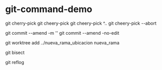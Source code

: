 # git-command-demo

git cherry-pick
git cheery-pick <commit1> <commit2>
git cheery-pick <commit1>^..<commit3>
git cheery-pick --abort

git commit --amend -m ''
git commit --amend -no-edit

git worktree add ../nueva_rama_ubicacion nueva_rama

git bisect

git reflog
